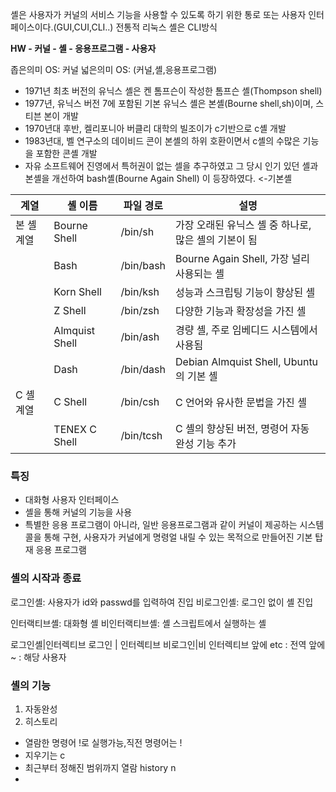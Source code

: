셸은 사용자가 커널의 서비스 기능을 사용할 수 있도록 하기 위한 통로 또는 사용자 인터페이스이다.(GUI,CUI,CLI..) 전통적 리눅스 셸은 CLI방식

**HW - 커널 - 셸 - 응용프로그램 - 사용자**

좁은의미 OS: 커널
넓은의미 OS: (커널,셸,응용프로그램)

- 1971년 최초 버전의 유닉스 셸은 켄 톰프슨이 작성한 톰프슨 셸(Thompson shell)
- 1977년, 유닉스 버전 7에 포함된 기본 유닉스 셸은 본셸(Bourne shell,sh)이며, 스티븐 본이 개발
- 1970년대 후반, 켈리포니아 버클리 대학의 빌조이가 c기반으로 c셸 개발
- 1983년대, 벨 연구소의 데이비드 콘이 본셸의 하위 호환이면서 c셸의 수많은 기능을 포함한 콘셸 개발
- 자유 소프트웨어 진영에서 특허권이 없는 셀을 추구하였고 그 당시 인기 있던 셸과 본셸을 개선하여 bash셸(Bourne Again Shell) 이 등장하였다. <-기본셸

| 계열     | 셸 이름           | 파일 경로     | 설명                                  |
| ------ | -------------- | --------- | ----------------------------------- |
| 본 셸 계열 | Bourne Shell   | /bin/sh   | 가장 오래된 유닉스 셸 중 하나로, 많은 셸의 기본이 됨     |
|        | Bash           | /bin/bash | Bourne Again Shell, 가장 널리 사용되는 셸    |
|        | Korn Shell     | /bin/ksh  | 성능과 스크립팅 기능이 향상된 셸                  |
|        | Z Shell        | /bin/zsh  | 다양한 기능과 확장성을 가진 셸                   |
|        | Almquist Shell | /bin/ash  | 경량 셸, 주로 임베디드 시스템에서 사용됨             |
|        | Dash           | /bin/dash | Debian Almquist Shell, Ubuntu의 기본 셸 |
| C 셸 계열 | C Shell        | /bin/csh  | C 언어와 유사한 문법을 가진 셸                  |
|        | TENEX C Shell  | /bin/tcsh | C 셸의 향상된 버전, 명령어 자동 완성 기능 추가        |

### 특징
- 대화형 사용자 인터페이스
- 셸을 통해 커널의 기능을 사용
- 특별한 응용 프로그램이 아니라, 일반 응용프로그램과 같이 커널이 제공하는 시스템 콜을 통해 구현, 사용자가 커널에게 명령얼 내릴 수 있는 목적으로 만들어진 기본 탑재 응용 프로그램

### 셸의 시작과 종료
로그인셸: 사용자가 id와 passwd를 입력하여 진입
비로그인셸: 로그인 없이 셸 진입

인터랙티브셸: 대화형 셸
비인터랙티브셸: 셸 스크립트에서 실행하는 셸

로그인셸|인터렉티브 로그인 | 인터렉티브 비로그인|비 인터렉티브
앞에 etc : 전역
앞에 ~ : 해당 사용자

### 셸의 기능
1. 자동완성
2. 히스토리
- 열람한 명령어 !로 실행가능,직전 명령어는 !
- 지우기는 c
- 최근부터 정해진 범위까지 열람 history n
- 